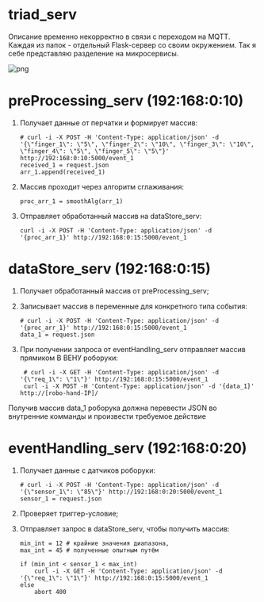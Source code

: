 # triad_serv

Описание временно некорректно в связи с переходом на MQTT. Каждая из папок - отдельный Flask-сервер со своим окружением. Так я себе представляю разделение на микросервисы.

![png](https://raw.githubusercontent.com/anisimovdd/triad_serv/master/triad_serv.drawio.png)

# preProcessing_serv (192:168:0:10)

1. 	Получает данные от перчатки и формирует массив:

		# curl -i -X POST -H 'Content-Type: application/json' -d '{\"finger_1\": \"5\", \"finger_2\": \"10\", \"finger_3\": \"10\", \"finger_4\": \"5\", \"finger_5\": \"5\"}' http://192:168:0:10:5000/event_1
		received_1 = request.json
		arr_1.append(received_1)
						
2.	Массив проходит через алгоритм сглаживания:
		
		proc_arr_1 = smoothAlg(arr_1)
		
3.	Отправляет обработанный массив на dataStore_serv:
		
		curl -i -X POST -H 'Content-Type: application/json' -d '{proc_arr_1}' http://192:168:0:15:5000/event_1
		
# dataStore_serv (192:168:0:15)

1. 	Получает обработанный массив от preProcessing_serv;
2. 	Записывает массив в переменные для конкретного типа события:
	
		# curl -i -X POST -H 'Content-Type: application/json' -d '{proc_arr_1}' http://192:168:0:15:5000/event_1
		data_1 = request.json
		
3. При получении запроса от eventHandling_serv отправляет массив прямиком В ВЕНУ роборуки:
		
		# curl -i -X GET -H 'Content-Type: application/json' -d '{\"req_1\": \"1\"}' http://192:168:0:15:5000/event_1
		curl -i -X POST -H 'Content-Type: application/json' -d '{data_1}' http://[robo-hand-IP]/
					
Получив массив data_1 роборука должна перевести JSON во внутренние комманды и произвести требуемое действие

# eventHandling_serv (192:168:0:20)

1. 	Получает данные с датчиков роборуки:
		
		# curl -i -X POST -H 'Content-Type: application/json' -d '{\"sensor_1\": \"85\"}' http://192:168:0:20:5000/event_1
		sensor_1 = request.json
		
2. 	Проверяет триггер-условие;
3. 	Отправляет запрос в dataStore_serv, чтобы получить массив:

		min_int = 12 # крайние значения диапазона,
		max_int = 45 # полученные опытным путём
						
		if (min_int < sensor_1 < max_int)
			curl -i -X GET -H 'Content-Type: application/json' -d '{\"req_1\": \"1\"}' http://192:168:0:15:5000/event_1
		else
			abort 400
